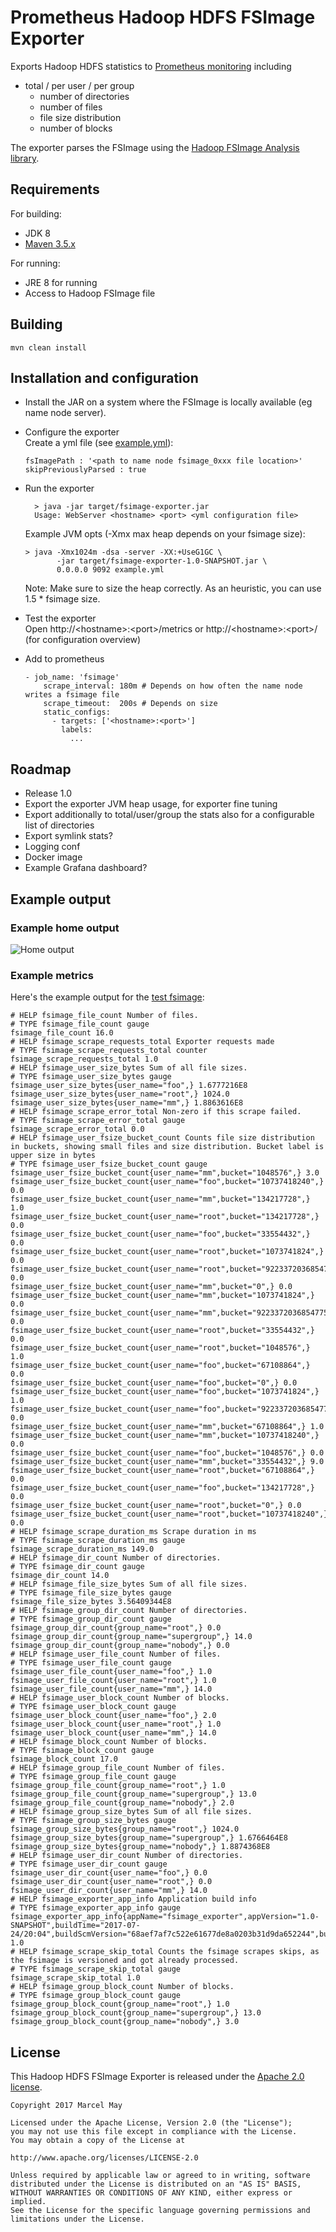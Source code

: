 Prometheus Hadoop HDFS FSImage Exporter
=======

Exports Hadoop HDFS statistics to [Prometheus monitoring](https://prometheus.io/) including
* total / per user / per group
    * number of directories
    * number of files
    * file size distribution
    * number of blocks
    
The exporter parses the FSImage using the [Hadoop FSImage Analysis library](https://github.com/marcelmay/hfsa).

## Requirements
For building:
* JDK 8
* [Maven 3.5.x](http://maven.apache.org)

For running:
* JRE 8 for running
* Access to Hadoop FSImage file

## Building

```mvn clean install```

## Installation and configuration

* Install the JAR on a system where the FSImage is locally available (eg name node server).
* Configure the exporter     
  Create a yml file (see [example.yml](example.yml)):
  ```
  fsImagePath : '<path to name node fsimage_0xxx file location>'
  skipPreviouslyParsed : true
  ```
* Run the exporter
  ```
    > java -jar target/fsimage-exporter.jar
    Usage: WebServer <hostname> <port> <yml configuration file>
  ```
  Example JVM opts (-Xmx max heap depends on your fsimage size): 
  ```
  > java -Xmx1024m -dsa -server -XX:+UseG1GC \
         -jar target/fsimage-exporter-1.0-SNAPSHOT.jar \
         0.0.0.0 9092 example.yml
  ```
  Note: Make sure to size the heap correctly. As an heuristic, you can use 1.5 * fsimage size.
  
* Test the exporter  
  Open http://\<hostname>:\<port>/metrics or http://\<hostname>:\<port>/ (for configuration overview)
   
* Add to prometheus
  ```
  - job_name: 'fsimage'
      scrape_interval: 180m # Depends on how often the name node writes a fsimage file
      scrape_timeout:  200s # Depends on size
      static_configs:
        - targets: ['<hostname>:<port>']
          labels:
            ...
  ```

## Roadmap

* Release 1.0
* Export the exporter JVM heap usage, for exporter fine tuning
* Export additionally to total/user/group the stats also for a configurable list of directories
* Export symlink stats?
* Logging conf
* Docker image
* Example Grafana dashboard?

## Example output

### Example home output

![Home output](home.png)

### Example metrics
Here's the example output for the [test fsimage](src/test/resources/fsimage_0):

```
# HELP fsimage_file_count Number of files.
# TYPE fsimage_file_count gauge
fsimage_file_count 16.0
# HELP fsimage_scrape_requests_total Exporter requests made
# TYPE fsimage_scrape_requests_total counter
fsimage_scrape_requests_total 1.0
# HELP fsimage_user_size_bytes Sum of all file sizes.
# TYPE fsimage_user_size_bytes gauge
fsimage_user_size_bytes{user_name="foo",} 1.6777216E8
fsimage_user_size_bytes{user_name="root",} 1024.0
fsimage_user_size_bytes{user_name="mm",} 1.8863616E8
# HELP fsimage_scrape_error_total Non-zero if this scrape failed.
# TYPE fsimage_scrape_error_total gauge
fsimage_scrape_error_total 0.0
# HELP fsimage_user_fsize_bucket_count Counts file size distribution in buckets, showing small files and size distribution. Bucket label is upper size in bytes
# TYPE fsimage_user_fsize_bucket_count gauge
fsimage_user_fsize_bucket_count{user_name="mm",bucket="1048576",} 3.0
fsimage_user_fsize_bucket_count{user_name="foo",bucket="10737418240",} 0.0
fsimage_user_fsize_bucket_count{user_name="mm",bucket="134217728",} 1.0
fsimage_user_fsize_bucket_count{user_name="root",bucket="134217728",} 0.0
fsimage_user_fsize_bucket_count{user_name="foo",bucket="33554432",} 0.0
fsimage_user_fsize_bucket_count{user_name="root",bucket="1073741824",} 0.0
fsimage_user_fsize_bucket_count{user_name="root",bucket="9223372036854775807",} 0.0
fsimage_user_fsize_bucket_count{user_name="mm",bucket="0",} 0.0
fsimage_user_fsize_bucket_count{user_name="mm",bucket="1073741824",} 0.0
fsimage_user_fsize_bucket_count{user_name="mm",bucket="9223372036854775807",} 0.0
fsimage_user_fsize_bucket_count{user_name="root",bucket="33554432",} 0.0
fsimage_user_fsize_bucket_count{user_name="root",bucket="1048576",} 1.0
fsimage_user_fsize_bucket_count{user_name="foo",bucket="67108864",} 0.0
fsimage_user_fsize_bucket_count{user_name="foo",bucket="0",} 0.0
fsimage_user_fsize_bucket_count{user_name="foo",bucket="1073741824",} 1.0
fsimage_user_fsize_bucket_count{user_name="foo",bucket="9223372036854775807",} 0.0
fsimage_user_fsize_bucket_count{user_name="mm",bucket="67108864",} 1.0
fsimage_user_fsize_bucket_count{user_name="mm",bucket="10737418240",} 0.0
fsimage_user_fsize_bucket_count{user_name="foo",bucket="1048576",} 0.0
fsimage_user_fsize_bucket_count{user_name="mm",bucket="33554432",} 9.0
fsimage_user_fsize_bucket_count{user_name="root",bucket="67108864",} 0.0
fsimage_user_fsize_bucket_count{user_name="foo",bucket="134217728",} 0.0
fsimage_user_fsize_bucket_count{user_name="root",bucket="0",} 0.0
fsimage_user_fsize_bucket_count{user_name="root",bucket="10737418240",} 0.0
# HELP fsimage_scrape_duration_ms Scrape duration in ms
# TYPE fsimage_scrape_duration_ms gauge
fsimage_scrape_duration_ms 149.0
# HELP fsimage_dir_count Number of directories.
# TYPE fsimage_dir_count gauge
fsimage_dir_count 14.0
# HELP fsimage_file_size_bytes Sum of all file sizes.
# TYPE fsimage_file_size_bytes gauge
fsimage_file_size_bytes 3.56409344E8
# HELP fsimage_group_dir_count Number of directories.
# TYPE fsimage_group_dir_count gauge
fsimage_group_dir_count{group_name="root",} 0.0
fsimage_group_dir_count{group_name="supergroup",} 14.0
fsimage_group_dir_count{group_name="nobody",} 0.0
# HELP fsimage_user_file_count Number of files.
# TYPE fsimage_user_file_count gauge
fsimage_user_file_count{user_name="foo",} 1.0
fsimage_user_file_count{user_name="root",} 1.0
fsimage_user_file_count{user_name="mm",} 14.0
# HELP fsimage_user_block_count Number of blocks.
# TYPE fsimage_user_block_count gauge
fsimage_user_block_count{user_name="foo",} 2.0
fsimage_user_block_count{user_name="root",} 1.0
fsimage_user_block_count{user_name="mm",} 14.0
# HELP fsimage_block_count Number of blocks.
# TYPE fsimage_block_count gauge
fsimage_block_count 17.0
# HELP fsimage_group_file_count Number of files.
# TYPE fsimage_group_file_count gauge
fsimage_group_file_count{group_name="root",} 1.0
fsimage_group_file_count{group_name="supergroup",} 13.0
fsimage_group_file_count{group_name="nobody",} 2.0
# HELP fsimage_group_size_bytes Sum of all file sizes.
# TYPE fsimage_group_size_bytes gauge
fsimage_group_size_bytes{group_name="root",} 1024.0
fsimage_group_size_bytes{group_name="supergroup",} 1.6766464E8
fsimage_group_size_bytes{group_name="nobody",} 1.8874368E8
# HELP fsimage_user_dir_count Number of directories.
# TYPE fsimage_user_dir_count gauge
fsimage_user_dir_count{user_name="foo",} 0.0
fsimage_user_dir_count{user_name="root",} 0.0
fsimage_user_dir_count{user_name="mm",} 14.0
# HELP fsimage_exporter_app_info Application build info
# TYPE fsimage_exporter_app_info gauge
fsimage_exporter_app_info{appName="fsimage_exporter",appVersion="1.0-SNAPSHOT",buildTime="2017-07-24/20:04",buildScmVersion="68aef7af7c522e61677de8a0203b31d9da652244",buildScmBranch="master",} 1.0
# HELP fsimage_scrape_skip_total Counts the fsimage scrapes skips, as the fsimage is versioned and got already processed.
# TYPE fsimage_scrape_skip_total gauge
fsimage_scrape_skip_total 1.0
# HELP fsimage_group_block_count Number of blocks.
# TYPE fsimage_group_block_count gauge
fsimage_group_block_count{group_name="root",} 1.0
fsimage_group_block_count{group_name="supergroup",} 13.0
fsimage_group_block_count{group_name="nobody",} 3.0
```
## License

This Hadoop HDFS FSImage Exporter is released under the [Apache 2.0 license](LICENSE).

```
Copyright 2017 Marcel May  

Licensed under the Apache License, Version 2.0 (the "License");
you may not use this file except in compliance with the License.
You may obtain a copy of the License at

http://www.apache.org/licenses/LICENSE-2.0

Unless required by applicable law or agreed to in writing, software
distributed under the License is distributed on an "AS IS" BASIS,
WITHOUT WARRANTIES OR CONDITIONS OF ANY KIND, either express or implied.
See the License for the specific language governing permissions and
limitations under the License.
```
